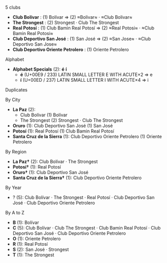 5 clubs

- **Club Bolívar** : (1) Bolívar ⇒ (2) ≈Bolivar≈ · ≈Club Bolivar≈
- **The Strongest** : (2) Strongest · Club The Strongest
- **Real Potosí** : (1) Club Bamin Real Potosí ⇒ (2) ≈Real Potosi≈ · ≈Club Bamin Real Potosi≈
- **Club Deportivo San José** : (1) San José ⇒ (2) ≈San Jose≈ · ≈Club Deportivo San Jose≈
- **Club Deportivo Oriente Petrolero** : (1) Oriente Petrolero




Alphabet

- **Alphabet Specials** (2):  **é**  **í** 
  - **é** (U+00E9 / 233) LATIN SMALL LETTER E WITH ACUTE×2 ⇒ e
  - **í** (U+00ED / 237) LATIN SMALL LETTER I WITH ACUTE×4 ⇒ i




Duplicates





By City

- **La Paz** (2): 
  - Club Bolívar  (1) Bolívar
  - The Strongest  (2) Strongest · Club The Strongest
- **Oruro** (1): Club Deportivo San José  (1) San José
- **Potosí** (1): Real Potosí  (1) Club Bamin Real Potosí
- **Santa Cruz de la Sierra** (1): Club Deportivo Oriente Petrolero  (1) Oriente Petrolero




By Region

- **La Paz†** (2):   Club Bolívar · The Strongest
- **Potosí†** (1):   Real Potosí
- **Oruro†** (1):   Club Deportivo San José
- **Santa Cruz de la Sierra†** (1):   Club Deportivo Oriente Petrolero




By Year

- ? (5):   Club Bolívar · The Strongest · Real Potosí · Club Deportivo San José · Club Deportivo Oriente Petrolero






By A to Z

- **B** (1): Bolívar
- **C** (5): Club Bolívar · Club The Strongest · Club Bamin Real Potosí · Club Deportivo San José · Club Deportivo Oriente Petrolero
- **O** (1): Oriente Petrolero
- **R** (1): Real Potosí
- **S** (2): San José · Strongest
- **T** (1): The Strongest




